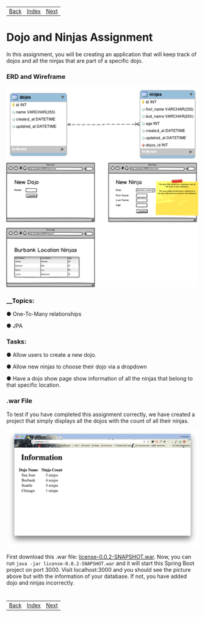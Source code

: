 <table width="100%">
    <tr>
        <td><a href="./004_One_to_Many.md">Back</a></td>
        <td><a href="../../Index.md">Index</a></td>
        <td><a href="./006_Student_Roster_II.md">Next</a></td>
    </tr>
</table>

#

#   Dojo and Ninjas Assignment
In this assignment, you will be creating an application that will keep track of dojos and all the ninjas that are part of a specific dojo.

### __ERD and Wireframe__
<img src="./../../000_img/onetomany%20(1).png">

<img src="./../../000_img/dojoandninjas.png">

### __Topics:
● One-To-Many relationships

● JPA

### __Tasks:__
● Allow users to create a new dojo.

● Allow new ninjas to choose their dojo via a dropdown

● Have a dojo show page show information of all the ninjas that belong to that specific location.

### __.war File__
To test if you have completed this assignment correctly, we have created a project that simply displays all the dojos with the count of all their ninjas.

<img src="./../../000_img/dojoNinjasWar.png">

First download this .war file: [license-0.0.2-SNAPSHOT.war](https://github.com/itzedu/warFiles/raw/master/license-0.0.2-SNAPSHOT.war). Now, you can run `java -jar license-0.0.2-SNAPSHOT.war` and it will start this Spring Boot project on port 3000. Visit localhost:3000 and you should see the picture above but with the information of your database. If not, you have added dojo and ninjas incorrectly.
 
#

[]()
<table width="100%">
    <tr>
        <td><a href="./004_One_to_Many.md">Back</a></td>
        <td><a href="../../Index.md">Index</a></td>
        <td><a href="./006_Student_Roster_II.md">Next</a></td>
    </tr>
</table>